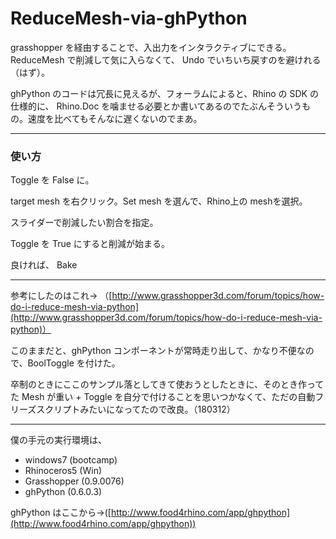 # ReduceMesh-via-ghPython  

grasshopper を経由することで、入出力をインタラクティブにできる。  
ReduceMesh で削減して気に入らなくて、 Undo でいちいち戻すのを避けれる（はず）。  

ghPython のコードは冗長に見えるが、フォーラムによると、Rhino の SDK の仕様的に、 Rhino.Doc を噛ませる必要とか書いてあるのでたぶんそういうもの。速度を比べてもそんなに遅くないのでまあ。  

---  


### 使い方  

Toggle を False に。  

target mesh を右クリック。Set mesh を選んで、Rhino上の meshを選択。   

スライダーで削減したい割合を指定。  

Toggle を True にすると削減が始まる。  

良ければ、 Bake  

---  

参考にしたのはこれ→
（[http://www.grasshopper3d.com/forum/topics/how-do-i-reduce-mesh-via-python](http://www.grasshopper3d.com/forum/topics/how-do-i-reduce-mesh-via-python)）  

このままだと、ghPython コンポーネントが常時走り出して、かなり不便なので、BoolToggle を付けた。  

卒制のときにここのサンプル落としてきて使おうとしたときに、そのとき作ってた Mesh が重い + Toggle を自分で付けることを思いつかなくて、ただの自動フリーズスクリプトみたいになってたので改良。（180312）  


---  

僕の手元の実行環境は、  
- windows7 (bootcamp)  
- Rhinoceros5 (Win)  
- Grasshopper (0.9.0076)  
- ghPython (0.6.0.3)  

ghPython はここから→([http://www.food4rhino.com/app/ghpython](http://www.food4rhino.com/app/ghpython))  
